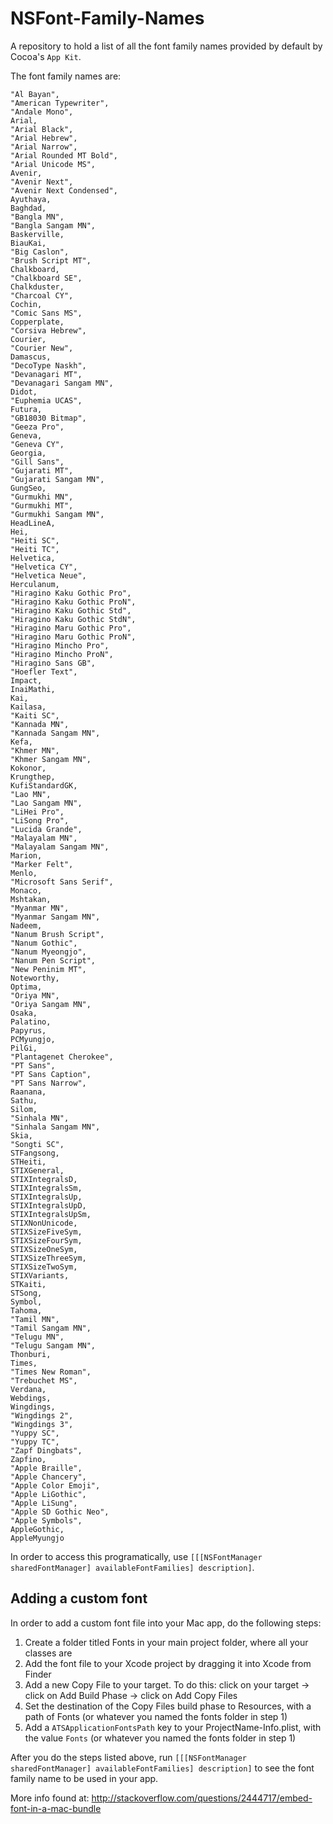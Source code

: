 NSFont-Family-Names
===================

A repository to hold a list of all the font family names provided by default by Cocoa's `App Kit`.

The font family names are:

    "Al Bayan",
    "American Typewriter",
    "Andale Mono",
    Arial,
    "Arial Black",
    "Arial Hebrew",
    "Arial Narrow",
    "Arial Rounded MT Bold",
    "Arial Unicode MS",
    Avenir,
    "Avenir Next",
    "Avenir Next Condensed",
    Ayuthaya,
    Baghdad,
    "Bangla MN",
    "Bangla Sangam MN",
    Baskerville,
    BiauKai,
    "Big Caslon",
    "Brush Script MT",
    Chalkboard,
    "Chalkboard SE",
    Chalkduster,
    "Charcoal CY",
    Cochin,
    "Comic Sans MS",
    Copperplate,
    "Corsiva Hebrew",
    Courier,
    "Courier New",
    Damascus,
    "DecoType Naskh",
    "Devanagari MT",
    "Devanagari Sangam MN",
    Didot,
    "Euphemia UCAS",
    Futura,
    "GB18030 Bitmap",
    "Geeza Pro",
    Geneva,
    "Geneva CY",
    Georgia,
    "Gill Sans",
    "Gujarati MT",
    "Gujarati Sangam MN",
    GungSeo,
    "Gurmukhi MN",
    "Gurmukhi MT",
    "Gurmukhi Sangam MN",
    HeadLineA,
    Hei,
    "Heiti SC",
    "Heiti TC",
    Helvetica,
    "Helvetica CY",
    "Helvetica Neue",
    Herculanum,
    "Hiragino Kaku Gothic Pro",
    "Hiragino Kaku Gothic ProN",
    "Hiragino Kaku Gothic Std",
    "Hiragino Kaku Gothic StdN",
    "Hiragino Maru Gothic Pro",
    "Hiragino Maru Gothic ProN",
    "Hiragino Mincho Pro",
    "Hiragino Mincho ProN",
    "Hiragino Sans GB",
    "Hoefler Text",
    Impact,
    InaiMathi,
    Kai,
    Kailasa,
    "Kaiti SC",
    "Kannada MN",
    "Kannada Sangam MN",
    Kefa,
    "Khmer MN",
    "Khmer Sangam MN",
    Kokonor,
    Krungthep,
    KufiStandardGK,
    "Lao MN",
    "Lao Sangam MN",
    "LiHei Pro",
    "LiSong Pro",
    "Lucida Grande",
    "Malayalam MN",
    "Malayalam Sangam MN",
    Marion,
    "Marker Felt",
    Menlo,
    "Microsoft Sans Serif",
    Monaco,
    Mshtakan,
    "Myanmar MN",
    "Myanmar Sangam MN",
    Nadeem,
    "Nanum Brush Script",
    "Nanum Gothic",
    "Nanum Myeongjo",
    "Nanum Pen Script",
    "New Peninim MT",
    Noteworthy,
    Optima,
    "Oriya MN",
    "Oriya Sangam MN",
    Osaka,
    Palatino,
    Papyrus,
    PCMyungjo,
    PilGi,
    "Plantagenet Cherokee",
    "PT Sans",
    "PT Sans Caption",
    "PT Sans Narrow",
    Raanana,
    Sathu,
    Silom,
    "Sinhala MN",
    "Sinhala Sangam MN",
    Skia,
    "Songti SC",
    STFangsong,
    STHeiti,
    STIXGeneral,
    STIXIntegralsD,
    STIXIntegralsSm,
    STIXIntegralsUp,
    STIXIntegralsUpD,
    STIXIntegralsUpSm,
    STIXNonUnicode,
    STIXSizeFiveSym,
    STIXSizeFourSym,
    STIXSizeOneSym,
    STIXSizeThreeSym,
    STIXSizeTwoSym,
    STIXVariants,
    STKaiti,
    STSong,
    Symbol,
    Tahoma,
    "Tamil MN",
    "Tamil Sangam MN",
    "Telugu MN",
    "Telugu Sangam MN",
    Thonburi,
    Times,
    "Times New Roman",
    "Trebuchet MS",
    Verdana,
    Webdings,
    Wingdings,
    "Wingdings 2",
    "Wingdings 3",
    "Yuppy SC",
    "Yuppy TC",
    "Zapf Dingbats",
    Zapfino,
    "Apple Braille",
    "Apple Chancery",
    "Apple Color Emoji",
    "Apple LiGothic",
    "Apple LiSung",
    "Apple SD Gothic Neo",
    "Apple Symbols",
    AppleGothic,
    AppleMyungjo

In order to access this programatically, use `[[[NSFontManager sharedFontManager] availableFontFamilies] description]`.

## Adding a custom font
In order to add a custom font file into your Mac app, do the following steps:

1. Create a folder titled Fonts in your main project folder, where all your classes are
2. Add the font file to your Xcode project by dragging it into Xcode from Finder
3. Add a new Copy File to your target. To do this: click on your target -> click on Add Build Phase -> click on Add Copy Files
4. Set the destination of the Copy Files build phase to Resources, with a path of Fonts (or whatever you named the fonts folder in step 1)
5. Add a `ATSApplicationFontsPath` key to your ProjectName-Info.plist, with the value `Fonts` (or whatever you named the fonts folder in step 1)

After you do the steps listed above, run `[[[NSFontManager sharedFontManager] availableFontFamilies] description]` to see the font family name to be used in your app.

More info found at: http://stackoverflow.com/questions/2444717/embed-font-in-a-mac-bundle